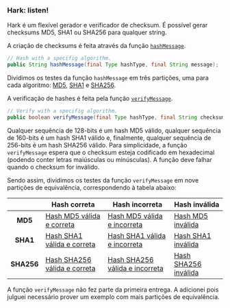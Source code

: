 ### Hark: listen!

Hark é um flexível gerador e verificador de checksum. É possível gerar checksums MD5, SHA1 ou SHA256 para qualquer string.

A criação de checksums é feita através da função [`hashMessage`][1].

```java
// Hash with a specifig algorithm.
public String hashMessage(final Type hashType, final String message);
```

Dividimos os testes da função `hashMessage` em três partições, uma para cada algoritmo: [MD5][2], [SHA1][3] e [SHA256][4].

A verificação de hashes é feita pela função [`verifyMessage`][5].

```java
// Verify with a specifig algorithm.
public boolean verifyMessage(final Type hashType, final String checksum, final String message);
```

Qualquer sequência de 128-bits é um hash MD5 válido, qualquer sequência de 160-bits é um hash SHA1 válido e, finalmente, qualquer sequência de 256-bits é um hash SHA256 válido. Para simplicidade, a função `verifyMessage` espera que o checksum esteja codificado em hexadecimal (podendo conter letras maiúsculas ou minúsculas). A função deve falhar quando o checksum for inválido.

Sendo assim, dividimos os testes da função `verifyMessage` em nove partições de equivalência, correspondendo à tabela abaixo:

|            | **Hash correta**                   | **Hash incorreta**                   | **Hash inválida**          |
|:----------:|------------------------------------|--------------------------------------|----------------------------|
| **MD5**    | [Hash MD5 válida e correta][6]     | [Hash MD5 válida e incorreta][7]     | [Hash MD5 inválida][8]     |
| **SHA1**   | [Hash SHA1 válida e correta][9]    | [Hash SHA1 válida e incorreta][10]   | [Hash SHA1 inválida][11]   |
| **SHA256** | [Hash SHA256 válida e correta][12] | [Hash SHA256 válida e incorreta][13] | [Hash SHA256 inválida][14] |

A função `verifyMessage` não fez parte da primeira entrega. A adicionei pois julguei necessário prover um exemplo com mais partições de equivalência.

[1]: src/main/java/hark/hash/HashImpl.java#L16
[2]: src/test/java/hark/hash/HashTest.java#L30
[3]: src/test/java/hark/hash/HashTest.java#L38
[4]: src/test/java/hark/hash/HashTest.java#L46
[5]: src/main/java/hark/hash/HashImpl.java#L50
[6]: src/test/java/hark/hash/HashTest.java#L69
[7]: src/test/java/hark/hash/HashTest.java#L76
[8]: src/test/java/hark/hash/HashTest.java#L84
[9]: src/test/java/hark/hash/HashTest.java#L94
[10]: src/test/java/hark/hash/HashTest.java#L101
[11]: src/test/java/hark/hash/HashTest.java#L109
[12]: src/test/java/hark/hash/HashTest.java#L119
[13]: src/test/java/hark/hash/HashTest.java#L126
[14]: src/test/java/hark/hash/HashTest.java#L134
